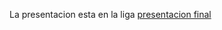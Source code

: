 La presentacion esta en la liga [presentacion final](https://docs.google.com/presentation/d/1zwWtkSp7Knsai2BW3r5CrMkYdA4DX6CmyzIxMjnnOkw/edit?usp=sharing)

